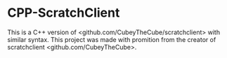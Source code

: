 # CPP-ScratchClient
This is a C++ version of <github.com/CubeyTheCube/scratchclient> with similar syntax.
This project was made with promition from the creator of scratchclient <github.com/CubeyTheCube>.
